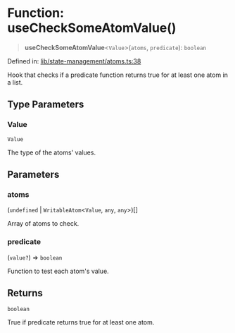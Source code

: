 # Function: useCheckSomeAtomValue()

> **useCheckSomeAtomValue**\<`Value`\>(`atoms`, `predicate`): `boolean`

Defined in: [lib/state-management/atoms.ts:38](https://github.com/aldesgroup/goaldn/blob/850e22fffd19501920628173674ada43cba9a29a/lib/state-management/atoms.ts#L38)

Hook that checks if a predicate function returns true for at least one atom in a list.

## Type Parameters

### Value

`Value`

The type of the atoms' values.

## Parameters

### atoms

(`undefined` \| `WritableAtom`\<`Value`, `any`, `any`\>)[]

Array of atoms to check.

### predicate

(`value?`) => `boolean`

Function to test each atom's value.

## Returns

`boolean`

True if predicate returns true for at least one atom.
